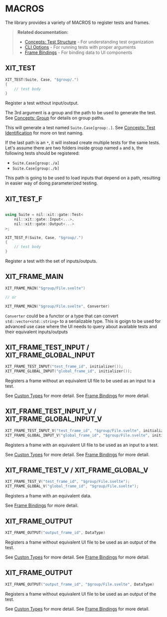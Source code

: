 # MACROS

The library provides a variety of MACROS to register tests and frames.

> **Related documentation:**
> - [Concepts: Test Structure](./03-concepts.md#test-structure) - For understanding test organization
> - [CLI Options](./04-cli.md) - For running tests with proper arguments
> - [Frame Bindings](./07-frame-bindings.md) - For binding data to UI components

## XIT_TEST

```cpp
XIT_TEST(Suite, Case, "$group/.")
{
    // test body
}
```

Register a test without input/output.

The 3rd argument is a group and the path to be used to generate the test. See [Concepts: Group](./03-concepts.md#group) for details on group paths.

This will generate a test named `Suite.Case[group:.]`. See [Concepts: Test Identification](./03-concepts.md#test-identification) for more on test naming.

If the last path is an `*`, it will instead create multiple tests for the same tests.
Let's assume there are two folders inside group named `a` and `b`, the following tests should be registered:
- `Suite.Case[group:./a]`
- `Suite.Case[group:./b]`

This path is going to be used to load inputs that depend on a path, resulting in easier way of doing parameterized testing.

## XIT_TEST_F

```cpp

using Suite = nil::xit::gate::Test<
    nil::xit::gate::Input<...>,
    nil::xit::gate::Output<...>
>;

XIT_TEST_F(Suite, Case, "$group/.")
{
    // test body
}
```

Register a test with the set of inputs/outputs.

## XIT_FRAME_MAIN

```cpp
XIT_FRAME_MAIN("$group/File.svelte")

// or 

XIT_FRAME_MAIN("$group/File.svelte", Converter)
```

`Converter` could be a functor or a type that can convert `std::vector<std::string>` to a serializable type.
This is goign to be used for advanced use case where the UI needs to query about available tests and their
equivalent inputs/outputs

## XIT_FRAME_TEST_INPUT / XIT_FRAME_GLOBAL_INPUT

```cpp
XIT_FRAME_TEST_INPUT("test_frame_id", initializer());
XIT_FRAME_GLOBAL_INPUT("global_frame_id", initializer());
```

Registers a frame without an equivalent UI file to be used as an input to a test.

See [Custon Types](./06-custom-types.md) for more detail.
See [Frame Bindings](./07-frame-bindings.md) for more detail.

## XIT_FRAME_TEST_INPUT_V / XIT_FRAME_GLOBAL_INPUT_V

```cpp
XIT_FRAME_TEST_INPUT_V("test_frame_id", "$group/File.svelte", initializer());
XIT_FRAME_GLOBAL_INPUT_V("global_frame_id", "$group/File.svelte", initializer());
```

Registers a frame with an equivalent UI file to be used as an input to a test.

See [Custon Types](./06-custom-types.md) for more detail.
See [Frame Bindings](./07-frame-bindings.md) for more detail.

## XIT_FRAME_TEST_V / XIT_FRAME_GLOBAL_V

```cpp
XIT_FRAME_TEST_V("test_frame_id", "$group/File.svelte");
XIT_FRAME_GLOBAL_V("global_frame_id", "$group/File.svelte");
```

Registers a frame with an equivalent data.

See [Frame Bindings](./07-frame-bindings.md) for more detail.

## XIT_FRAME_OUTPUT

```cpp
XIT_FRAME_OUTPUT("output_frame_id", DataType)
```

Registers a frame without equivalent UI file to be used as an output of the test.

See [Custon Types](./06-custom-types.md) for more detail.
See [Frame Bindings](./07-frame-bindings.md) for more detail.

## XIT_FRAME_OUTPUT

```cpp
XIT_FRAME_OUTPUT("output_frame_id", "$group/File.svelte", DataType)
```

Registers a frame without equivalent UI file to be used as an output of the test.

See [Custon Types](./06-custom-types.md) for more detail.
See [Frame Bindings](./07-frame-bindings.md) for more detail.